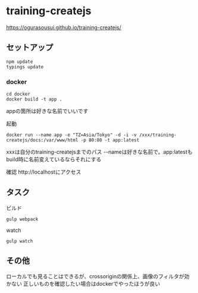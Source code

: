 # training-createjs

https://ogurasousui.github.io/training-createjs/

## セットアップ

```
npm update
typings update
```

### docker

```
cd docker
docker build -t app .
```
appの箇所は好きな名前でいいです

起動
```
docker run --name app -e "TZ=Asia/Tokyo" -d -i -v /xxx/training-createjs/docs:/var/www/html -p 80:80 -t app:latest
```
xxxは自分のtraining-createjsまでのパス
--nameは好きな名前で。app:latestもbuild時に名前変えているならそれにする

確認
http://localhostにアクセス



## タスク

ビルド

```gulp webpack```

watch

```gulp watch```

## その他

ローカルでも見ることはできるが、crossoriginの関係上、画像のフィルタが効かない
正しいものを確認したい場合はdockerでやったほうが良い
